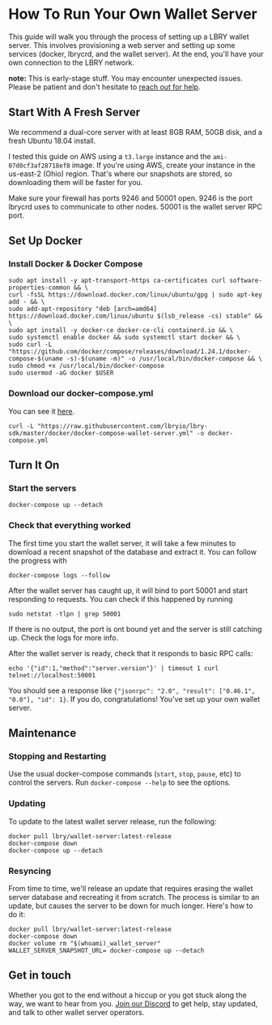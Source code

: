 # How To Run Your Own Wallet Server

This guide will walk you through the process of setting up a LBRY wallet server. This involves provisioning a web server and setting up some services (docker, lbrycrd, and the wallet server). At the end, you'll have your own connection to the LBRY network.

**note:** This is early-stage stuff. You may encounter unexpected issues. Please be patient and don't hesitate to [reach out for help](#get-in-touch).


## Start With A Fresh Server

We recommend a dual-core server with at least 8GB RAM, 50GB disk, and a fresh Ubuntu 18.04 install. 

I tested this guide on AWS using a `t3.large` instance and the `ami-07d0cf3af28718ef8` image. If you're using AWS, create your instance in the us-east-2 (Ohio) region. That's where our snapshots are stored, so downloading them will be faster for you.

Make sure your firewall has ports 9246 and 50001 open. 9246 is the port lbrycrd uses to communicate to other nodes. 50001 is the wallet server RPC port.


## Set Up Docker

### Install Docker & Docker Compose
```
sudo apt install -y apt-transport-https ca-certificates curl software-properties-common && \
curl -fsSL https://download.docker.com/linux/ubuntu/gpg | sudo apt-key add - && \
sudo add-apt-repository "deb [arch=amd64] https://download.docker.com/linux/ubuntu $(lsb_release -cs) stable" && \
sudo apt install -y docker-ce docker-ce-cli containerd.io && \
sudo systemctl enable docker && sudo systemctl start docker && \
sudo curl -L "https://github.com/docker/compose/releases/download/1.24.1/docker-compose-$(uname -s)-$(uname -m)" -o /usr/local/bin/docker-compose && \
sudo chmod +x /usr/local/bin/docker-compose
sudo usermod -aG docker $USER

```

### Download our docker-compose.yml

You can see it [here](https://github.com/lbryio/lbry-sdk/blob/master/docker/docker-compose-wallet-server.yml).
```
curl -L "https://raw.githubusercontent.com/lbryio/lbry-sdk/master/docker/docker-compose-wallet-server.yml" -o docker-compose.yml
```

## Turn It On

### Start the servers
```
docker-compose up --detach
```

### Check that everything worked

The first time you start the wallet server, it will take a few minutes to download a recent snapshot of the database and extract it. You can follow the progress with

```
docker-compose logs --follow
```

After the wallet server has caught up, it will bind to port 50001 and start responding to requests. You can check if this happened by running

```
sudo netstat -tlpn | grep 50001
```

If there is no output, the port is ont bound yet and the server is still catching up. Check the logs for more info.

After the wallet server is ready, check that it responds to basic RPC calls:

```
echo '{"id":1,"method":"server.version"}' | timeout 1 curl telnet://localhost:50001
```

You should see a response like `{"jsonrpc": "2.0", "result": ["0.46.1", "0.0"], "id": 1}`. If you do, congratulations! You've set up your own wallet server.


## Maintenance

### Stopping and Restarting

Use the usual docker-compose commands (`start`, `stop`, `pause`, etc) to control the servers. Run `docker-compose --help` to see the
options.


### Updating

To update to the latest wallet server release, run the following:
```
docker pull lbry/wallet-server:latest-release
docker-compose down
docker-compose up --detach
```

### Resyncing

From time to time, we'll release an update that requires erasing the wallet server database and recreating it from scratch. The process is
similar to an update, but causes the server to be down for much longer. Here's how to do it:
```
docker pull lbry/wallet-server:latest-release
docker-compose down
docker volume rm "$(whoami)_wallet_server"
WALLET_SERVER_SNAPSHOT_URL= docker-compose up --detach
```

## Get in touch

Whether you got to the end without a hiccup or you got stuck along the way, we want to hear from you. [Join our Discord](https://discord.gg/y3W9JuS) to get help, stay updated, and talk to other wallet server operators.
